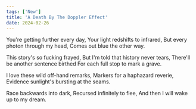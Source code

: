 ```yaml
---
tags: ['New']
title: 'A Death By The Doppler Effect'
date: 2024-02-26
---
```


You're getting further every day,
Your light redshifts to infrared,
But every photon through my head,
Comes out blue the other way.

This story's so fucking frayed,
But I'm told that history never tears,
There'll be another sentence birthed
For each full stop to mark a grave.

I love these wild off-hand remarks,
Markers for a haphazard reverie,
Evidence sunlight's bursting at the seams.

Race backwards into dark,
Recursed infinitely to flee,
And then I will wake up to my dream.
